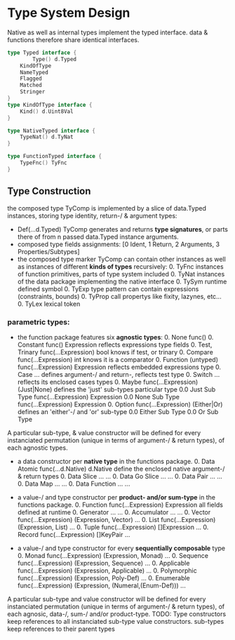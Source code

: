 # Type System Design

Native as well as internal types implement the typed interface. data & functions therefore share identical interfaces.

```go
type Typed interface {
        Type() d.Typed
	KindOfType
	NameTyped
	Flagged
	Matched
	Stringer
}
type KindOfType interface {
	Kind() d.Uint8Val
}

type NativeTyped interface {
	TypeNat() d.TyNat
}

type FunctionTyped interface {
	TypeFnc() TyFnc
}

```

## Type Construction

the composed type TyComp is implemented by a slice of data.Typed instances, storing type identity, return-/ & argument types:

  - Def(...d.Typed) TyComp generates and returns **type signatures**, or parts there of from n passed data.Typed instance arguments.
  - composed type fields assignments: [0 Ident, 1 Return, 2 Arguments, 3 Properties/Subtypes]
  - the composed type marker TyComp can contain other instances as well as instances of different **kinds of types** recursively:
    0. TyFnc   instances of function primitives, parts of type system included
    0. TyNat   instances of the data package implementing the native interface
    0. TySym   runtime defined symbol
    0. TyExp   type pattern can contain expressions (constraints, bounds)
    0. TyProp  call propertys like fixity, lazynes, etc‥.
    0. TyLex   lexical token

### parametric types:

  - the function package features six **agnostic types**:
    0. None                 func()
    0. Constant             func() Expression                   reflects expressions type fields
    0. Test, Trinary        func(...Expression) bool            knows if test, or trinary 
    0. Compare              func(...Expression) int             knows it is a comparator
    0. Function (untyped)   func(...Expression) Expression      reflects embedded expressions type
    0. Case                 ‥.                                  defines argument-/ and return-, reflects test type
    0. Switch               ‥.                                  reflects its enclosed cases types
    0. Maybe                func(...Expression) (Just|None)     defines the 'just' sub-types particular type
      0.0 Just Sub Type       func(...Expression) Expression
      0.0 None Sub Type       func(...Expression) Expression
    0. Option               func(...Expression) (Either|Or)     defines an 'either'-/ and 'or' sub-type
      0.0 Either Sub Type
      0.0 Or Sub Type

A particular sub-type, & value constructor will be defined for every instanciated permutation (unique in terms of argument-/ & return types), of each agnostic types.

  - a data constructor per **native type** in the functions package.
    0. Data Atomic    func(...d.Native) d.Native  define the enclosed native argument-/ & return types
    0. Data Slice     ‥.                          ‥.
    0. Data Go Slice  ‥.                          ‥.
    0. Data Pair      ‥.                          ‥.
    0. Data Map       ‥.                          ‥.
    0. Data Function  ‥.                          ‥.

  - a value-/ and type constructor per **product- and/or sum-type** in the functions package.
    0. Function     func(...Expression) Expression                          all fields defined at runtime
    0. Generator    ‥.                                                      ‥.
    0. Accumulator  ‥.                                                      ‥.
    0. Vector       func(...Expression) (Expression, Vector)                ‥.
    0. List         func(...Expression) (Expression, List)                  ‥.
    0. Tuple        func(...Expression) []Expression                        ‥.
    0. Record       func(...Expression) []KeyPair                           ‥.

  - a value-/ and type constructor for every **sequentially composable** type
    0. Monad        func(...Expression) (Expression, Monad)                 ‥.
    0. Sequence     func(...Expression) (Expression, Sequence)              ‥.
    0. Applicable   func(...Expression) (Expression, Applicable)            ‥.
    0. Polymorphic  func(...Expression) (Expression, Poly-Def)              ‥.
    0. Enumerable   func(...Expression) (Expression, (Numeral,(Enum-Def)))  ‥.


A particular sub-type and value constructor will be defined for every instanciated permutation (unique in terms of argument-/ & return types), of each agnosic, data-/, sum-/ and/or product-type. 
TODO: Type constructors keep references to all instanciated sub-type value constructors. sub-types keep references to their parent types
